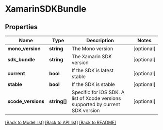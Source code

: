 # XamarinSDKBundle

## Properties
Name | Type | Description | Notes
------------ | ------------- | ------------- | -------------
**mono_version** | **string** | The Mono version | [optional] 
**sdk_bundle** | **string** | The Xamarin SDK version | [optional] 
**current** | **bool** | If the SDK is latest stable | [optional] 
**stable** | **bool** | If the SDK is stable | [optional] 
**xcode_versions** | **string[]** | Specific for iOS SDK. A list of Xcode versions supported by current SDK version | [optional] 

[[Back to Model list]](../README.md#documentation-for-models) [[Back to API list]](../README.md#documentation-for-api-endpoints) [[Back to README]](../README.md)


